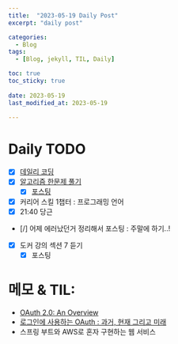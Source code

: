 ```yaml
---
title:  "2023-05-19 Daily Post"
excerpt: "daily post"

categories:
  - Blog
tags:
  - [Blog, jekyll, TIL, Daily]

toc: true
toc_sticky: true
 
date: 2023-05-19
last_modified_at: 2023-05-19

---
```


# Daily TODO

- [x] [데일리 코딩](https://urclass.codestates.com/classroom/33)
- [x] [알고리즘 한문제 풀기](https://school.programmers.co.kr/learn/courses/30/lessons/155652)
	- [x] [포스팅](https://yelm-212.github.io/algorithm_codes/programmers-0519/)
- [x] 커리어 스킬 1챕터 : 프로그래밍 언어
- [x] 21:40 당근
- [/] 어제 에러났던거 정리해서 포스팅 : 주말에 하기..!
- [x] 도커 강의 섹션 7 듣기
	- [x] 포스팅 

# 메모 & TIL: 


- [OAuth 2.0: An Overview](https://youtu.be/CPbvxxslDTU)
- [로그인에 사용하는 OAuth : 과거, 현재 그리고 미래](https://www.youtube.com/watch?v=DQFv0AxTEgM)
- 스프링 부트와 AWS로 혼자 구현하는 웹 서비스